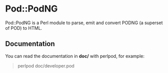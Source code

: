 # Pod::PodNG
Pod::PodNG is a Perl module to parse, emit and convert PODNG (a superset of POD) to HTML.

Documentation
-------------

You can read the documentation in **doc/** with perlpod, for example:

>  perlpod doc/developer.pod

